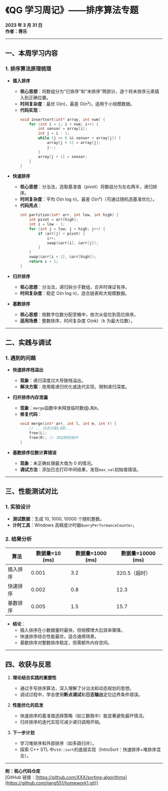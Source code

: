 # 《QG 学习周记》——排序算法专题

**2023 年 3 月 31 日**  
**作者：蒋乐**

---

## ​**一、本周学习内容**

### 1. ​**排序算法原理梳理**

- ​**插入排序**

  - ​**核心思想**：将数组分为“已排序”和“未排序”两部分，逐个将未排序元素插入到正确位置。
  - ​**时间复杂度**：最优 O(n)，最差 O(n²)，适用于小规模数据。
  - ​**代码实现**：
    ```c
    void insertsort(int* array, int num) {
        for (int i = 1; i < num; i++) {
            int sensor = array[i];
            int j = i - 1;
            while (j >= 0 && sensor < array[j]) {
                array[j + 1] = array[j];
                j--;
            }
            array[j + 1] = sensor;
        }
    }
    ```

- ​**快速排序**

  - ​**核心思想**：分治法，选取基准值（pivot）将数组分为左右两半，递归排序。
  - ​**时间复杂度**：平均 O(n log n)，最差 O(n²)（可通过随机选基准优化）。
  - ​**代码亮点**：
    ```c
    int partition(int* arr, int low, int high) {
        int pivot = arr[high];
        int i = low - 1;
        for (int j = low; j < high; j++) {
            if (arr[j] < pivot) {
                i++;
                swap(&arr[i], &arr[j]);
            }
        }
        swap(&arr[i + 1], &arr[high]);
        return i + 1;
    }
    ```

- ​**归并排序**

  - ​**核心思想**：分治法，递归拆分子数组，合并时保证有序。
  - ​**时间复杂度**：稳定 O(n log n)，适合链表和大规模数据。

- ​**基数排序**
  - ​**核心思想**：按数字位数分配至桶中，依次从低位到高位排序。
  - ​**适用场景**：整数排序，时间复杂度 O(nk)（k 为最大位数）。

---

## ​**二、实践与调试**

### 1. ​**遇到的问题**

- ​**快速排序栈溢出**

  - ​**现象**：递归深度过大导致栈溢出。
  - ​**解决方案**：改用尾递归优化或迭代实现，限制递归深度。

- ​**归并排序内存泄漏**

  - ​**现象**：`merge`函数中未释放临时数组`L`和`R`。
  - ​**修复代码**：
    ```c
    void merge(int* arr, int l, int m, int r) {
        // ...动态分配L和R...
        free(L);
        free(R); // 添加释放操作
    }
    ```

- ​**基数排序位数计算错误**
  - ​**现象**：未正确处理最大值为 0 的情况。
  - ​**调试方法**：添加日志打印中间结果，发现`max_val`初始值错误。

---

## ​**三、性能测试对比**

### 1. ​**实验设计**

- ​**测试数据**：生成 10, 1000, 10000 个随机整数。
- ​**计时工具**：Windows 高精度计时器`QueryPerformanceCounter`。

### 2. ​**结果分析**

| 算法     | 数据量=10 (ms) | 数据量=1000 (ms) | 数据量=10000 (ms) |
| -------- | -------------- | ---------------- | ----------------- |
| 插入排序 | 0.001          | 3.2              | 320.5（超时）     |
| 快速排序 | 0.002          | 0.8              | 12.3              |
| 基数排序 | 0.005          | 1.5              | 15.7              |

- ​**结论**：
  - 插入排序在小数据量时最快，但规模增大后效率骤降。
  - 快速排序综合性能最优，适合通用场景。
  - 基数排序对整数排序稳定，但需额外内存空间。

---

## ​**四、收获与反思**

1. ​**理论结合实践的重要性**

   - 通过手写排序算法，深入理解了分治法和动态规划的思想。
   - 调试过程中，学会使用**断点调试**和**日志输出**定位边界条件错误。

2. ​**性能优化的启发**

   - 快速排序的基准值选择策略（如三数取中）能显著避免最坏情况。
   - 归并排序的迭代实现可减少递归调用开销。

3. ​**下一步计划**
   - 学习堆排序和外部排序（如多路归并）。
   - 探索 C++ STL 中`std::sort`的底层实现（IntroSort：快速排序+堆排序混合）。

---

**附：核心代码仓库**  
[GitHub 链接：[https://github.com/XXX/sorting-algorithms](https://github.com/jiang551/homework1.git)]
